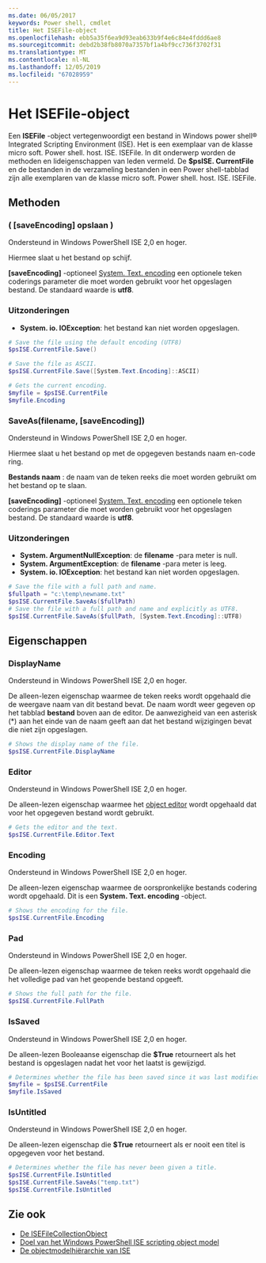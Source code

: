 ```yaml
---
ms.date: 06/05/2017
keywords: Power shell, cmdlet
title: Het ISEFile-object
ms.openlocfilehash: ebb5a35f6ea9d93eab633b9f4e6c84e4fddd6ae8
ms.sourcegitcommit: debd2b38fb8070a7357bf1a4bf9cc736f3702f31
ms.translationtype: MT
ms.contentlocale: nl-NL
ms.lasthandoff: 12/05/2019
ms.locfileid: "67028959"
---
```

# <a name="the-isefile-object"></a>Het ISEFile-object

Een **ISEFile** -object vertegenwoordigt een bestand in Windows power shell® Integrated Scripting Environment (ISE). Het is een exemplaar van de klasse micro soft. Power shell. host. ISE. ISEFile. In dit onderwerp worden de methoden en lideigenschappen van leden vermeld. De **$psISE. CurrentFile** en de bestanden in de verzameling bestanden in een Power shell-tabblad zijn alle exemplaren van de klasse micro soft. Power shell. host. ISE. ISEFile.

## <a name="methods"></a>Methoden

### <a name="save-saveencoding-"></a>\( \[saveEncoding\] opslaan \)

Ondersteund in Windows PowerShell ISE 2,0 en hoger.

Hiermee slaat u het bestand op schijf.

**\[saveEncoding\]** -optioneel [System. Text. encoding](https://msdn.microsoft.com/library/system.text.encoding.aspx) een optionele teken coderings parameter die moet worden gebruikt voor het opgeslagen bestand. De standaard waarde is **utf8**.

### <a name="exceptions"></a>Uitzonderingen

- **System. io. IOException**: het bestand kan niet worden opgeslagen.

```powershell
# Save the file using the default encoding (UTF8)
$psISE.CurrentFile.Save()

# Save the file as ASCII.
$psISE.CurrentFile.Save([System.Text.Encoding]::ASCII)

# Gets the current encoding.
$myfile = $psISE.CurrentFile
$myfile.Encoding
```

### <a name="saveasfilename-saveencoding"></a>SaveAs\(filename, \[saveEncoding\]\)

Ondersteund in Windows PowerShell ISE 2,0 en hoger.

Hiermee slaat u het bestand op met de opgegeven bestands naam en-code ring.

**Bestands naam** : de naam van de teken reeks die moet worden gebruikt om het bestand op te slaan.

**\[saveEncoding\]** -optioneel [System. Text. encoding](https://msdn.microsoft.com/library/system.text.encoding.aspx) een optionele teken coderings parameter die moet worden gebruikt voor het opgeslagen bestand. De standaard waarde is **utf8**.

### <a name="exceptions"></a>Uitzonderingen

- **System. ArgumentNullException**: de **filename** -para meter is null.
- **System. ArgumentException**: de **filename** -para meter is leeg.
- **System. io. IOException**: het bestand kan niet worden opgeslagen.

```powershell
# Save the file with a full path and name.
$fullpath = "c:\temp\newname.txt"
$psISE.CurrentFile.SaveAs($fullPath)
# Save the file with a full path and name and explicitly as UTF8.
$psISE.CurrentFile.SaveAs($fullPath, [System.Text.Encoding]::UTF8)
```

## <a name="properties"></a>Eigenschappen

### <a name="displayname"></a>DisplayName

Ondersteund in Windows PowerShell ISE 2,0 en hoger.

De alleen-lezen eigenschap waarmee de teken reeks wordt opgehaald die de weergave naam van dit bestand bevat. De naam wordt weer gegeven op het tabblad **bestand** boven aan de editor. De aanwezigheid van een asterisk \(\*\) aan het einde van de naam geeft aan dat het bestand wijzigingen bevat die niet zijn opgeslagen.

```powershell
# Shows the display name of the file.
$psISE.CurrentFile.DisplayName
```

### <a name="editor"></a>Editor

Ondersteund in Windows PowerShell ISE 2,0 en hoger.

De alleen-lezen eigenschap waarmee het [object editor](The-ISEEditor-Object.md) wordt opgehaald dat voor het opgegeven bestand wordt gebruikt.

```powershell
# Gets the editor and the text.
$psISE.CurrentFile.Editor.Text
```

### <a name="encoding"></a>Encoding

Ondersteund in Windows PowerShell ISE 2,0 en hoger.

De alleen-lezen eigenschap waarmee de oorspronkelijke bestands codering wordt opgehaald. Dit is een **System. Text. encoding** -object.

```powershell
# Shows the encoding for the file.
$psISE.CurrentFile.Encoding
```

### <a name="fullpath"></a>Pad

Ondersteund in Windows PowerShell ISE 2,0 en hoger.

De alleen-lezen eigenschap waarmee de teken reeks wordt opgehaald die het volledige pad van het geopende bestand opgeeft.

```powershell
# Shows the full path for the file.
$psISE.CurrentFile.FullPath
```

### <a name="issaved"></a>IsSaved

Ondersteund in Windows PowerShell ISE 2,0 en hoger.

De alleen-lezen Booleaanse eigenschap die **$True** retourneert als het bestand is opgeslagen nadat het voor het laatst is gewijzigd.

```powershell
# Determines whether the file has been saved since it was last modified.
$myfile = $psISE.CurrentFile
$myfile.IsSaved
```

### <a name="isuntitled"></a>IsUntitled

Ondersteund in Windows PowerShell ISE 2,0 en hoger.

De alleen-lezen eigenschap die **$True** retourneert als er nooit een titel is opgegeven voor het bestand.

```powershell
# Determines whether the file has never been given a title.
$psISE.CurrentFile.IsUntitled
$psISE.CurrentFile.SaveAs("temp.txt")
$psISE.CurrentFile.IsUntitled
```

## <a name="see-also"></a>Zie ook

- [De ISEFileCollectionObject](The-ISEFileCollection-Object.md)
- [Doel van het Windows PowerShell ISE scripting object model](Purpose-of-the-Windows-PowerShell-ISE-Scripting-Object-Model.md)
- [De objectmodelhiërarchie van ISE](The-ISE-Object-Model-Hierarchy.md)
